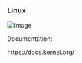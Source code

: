 ### Linux

![image](https://github.com/user-attachments/assets/e67fd86d-16ce-4650-a752-5ff07cd7e7b3)


Documentation:

https://docs.kernel.org/
